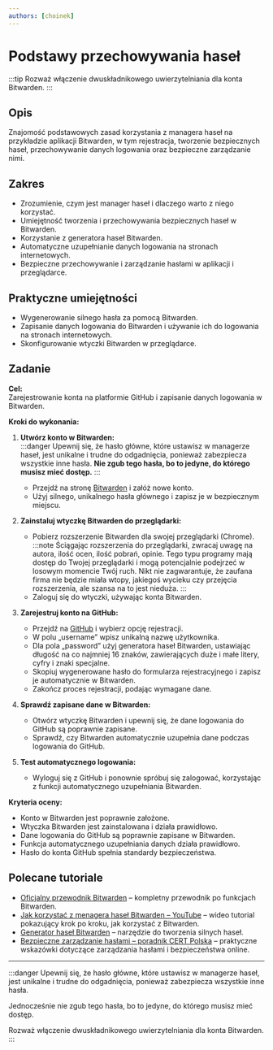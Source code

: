 ```yaml
---
authors: [choinek]
---
```


# Podstawy przechowywania haseł
:::tip
Rozważ włączenie dwuskładnikowego uwierzytelniania dla konta Bitwarden.
:::

## Opis
Znajomość podstawowych zasad korzystania z managera haseł na przykładzie aplikacji Bitwarden, w tym rejestracja, tworzenie bezpiecznych haseł, przechowywanie danych logowania oraz bezpieczne zarządzanie nimi.

## Zakres
- Zrozumienie, czym jest manager haseł i dlaczego warto z niego korzystać.  
- Umiejętność tworzenia i przechowywania bezpiecznych haseł w Bitwarden.  
- Korzystanie z generatora haseł Bitwarden.  
- Automatyczne uzupełnianie danych logowania na stronach internetowych.  
- Bezpieczne przechowywanie i zarządzanie hasłami w aplikacji i przeglądarce.

## Praktyczne umiejętności
- Wygenerowanie silnego hasła za pomocą Bitwarden.  
- Zapisanie danych logowania do Bitwarden i używanie ich do logowania na stronach internetowych.  
- Skonfigurowanie wtyczki Bitwarden w przeglądarce.  

## Zadanie

**Cel:**  
Zarejestrowanie konta na platformie GitHub i zapisanie danych logowania w Bitwarden.

**Kroki do wykonania:**  
1. **Utwórz konto w Bitwarden:**  
   :::danger
   Upewnij się, że hasło główne, które ustawisz w managerze haseł, jest unikalne i trudne do odgadnięcia, ponieważ zabezpiecza wszystkie inne hasła. **Nie zgub tego hasła, bo to jedyne, do którego musisz mieć dostęp.**
   :::
   - Przejdź na stronę [Bitwarden](https://bitwarden.com) i załóż nowe konto.  
   - Użyj silnego, unikalnego hasła głównego i zapisz je w bezpiecznym miejscu.

2. **Zainstaluj wtyczkę Bitwarden do przeglądarki:**  
    - Pobierz rozszerzenie Bitwarden dla swojej przeglądarki (Chrome).  
      :::note
         Ściągając rozszerzenia do przeglądarki, zwracaj uwagę na autora, ilość ocen, ilość pobrań, opinie. Tego typu programy mają dostęp do Twojej przeglądarki i mogą potencjalnie podejrzeć w losowym momencie Twój ruch. Nikt nie zagwarantuje, że zaufana firma nie będzie miała wtopy, jakiegoś wycieku czy przejęcia rozszerzenia, ale szansa na to jest nieduża. 
      :::
   - Zaloguj się do wtyczki, używając konta Bitwarden.

3. **Zarejestruj konto na GitHub:**  
   - Przejdź na [GitHub](https://github.com) i wybierz opcję rejestracji.  
   - W polu „username” wpisz unikalną nazwę użytkownika.  
   - Dla pola „password” użyj generatora haseł Bitwarden, ustawiając długość na co najmniej 16 znaków, zawierających duże i małe litery, cyfry i znaki specjalne.  
   - Skopiuj wygenerowane hasło do formularza rejestracyjnego i zapisz je automatycznie w Bitwarden.  
   - Zakończ proces rejestracji, podając wymagane dane.

4. **Sprawdź zapisane dane w Bitwarden:**  
   - Otwórz wtyczkę Bitwarden i upewnij się, że dane logowania do GitHub są poprawnie zapisane.  
   - Sprawdź, czy Bitwarden automatycznie uzupełnia dane podczas logowania do GitHub.

5. **Test automatycznego logowania:**  
   - Wyloguj się z GitHub i ponownie spróbuj się zalogować, korzystając z funkcji automatycznego uzupełniania Bitwarden.

**Kryteria oceny:**  
- Konto w Bitwarden jest poprawnie założone.  
- Wtyczka Bitwarden jest zainstalowana i działa prawidłowo.  
- Dane logowania do GitHub są poprawnie zapisane w Bitwarden.  
- Funkcja automatycznego uzupełniania danych działa prawidłowo.  
- Hasło do konta GitHub spełnia standardy bezpieczeństwa.

## Polecane tutoriale
- [Oficjalny przewodnik Bitwarden](https://bitwarden.com/help/) – kompletny przewodnik po funkcjach Bitwarden.  
- [Jak korzystać z menagera haseł Bitwarden – YouTube](https://www.youtube.com/results?search_query=bitwarden+poradnik) – wideo tutorial pokazujący krok po kroku, jak korzystać z Bitwarden.  
- [Generator haseł Bitwarden](https://bitwarden.com/password-generator/) – narzędzie do tworzenia silnych haseł.  
- [Bezpieczne zarządzanie hasłami – poradnik CERT Polska](https://www.cert.pl/) – praktyczne wskazówki dotyczące zarządzania hasłami i bezpieczeństwa online.

---

:::danger
Upewnij się, że hasło główne, które ustawisz w managerze haseł, jest unikalne i trudne do odgadnięcia, ponieważ zabezpiecza wszystkie inne hasła. 

Jednocześnie nie zgub tego hasła, bo to jedyne, do którego musisz mieć dostęp.

Rozważ włączenie dwuskładnikowego uwierzytelniania dla konta Bitwarden.
:::